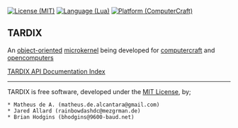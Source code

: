 
[![License (MIT)](https://img.shields.io/badge/license-MIT-blue.svg?style=flat-square)](http://opensource.org/licenses/MIT)
[![Language (Lua)](https://img.shields.io/badge/powered_by-Lua-blue.svg?style=flat-square)](https://lua.org)
[![Platform (ComputerCraft)](https://img.shields.io/badge/platform-ComputerCraft-blue.svg?style=flat-square)](http://www.computercraft.info/)

TARDIX
------

An [object-oriented](https://en.wikipedia.org/wiki/Object-oriented_programming) [microkernel](https://en.wikipedia.org/wiki/Microkernel) being developed for [computercraft](http://computercraft.info) and [opencomputers](http://oc.cil.li)


[TARDIX API Documentation Index](https://github.com/TARDIX/Kernel/blob/rewrite/doc/index.md)

----

TARDIX is free software, developed under the [MIT License](http://opensource.org/licenses/MIT), by;

	* Matheus de A. (matheus.de.alcantara@gmail.com)
	* Jared Allard (rainbowdashdc@mezgrman.de)
	* Brian Hodgins (bhodgins@9600-baud.net)
